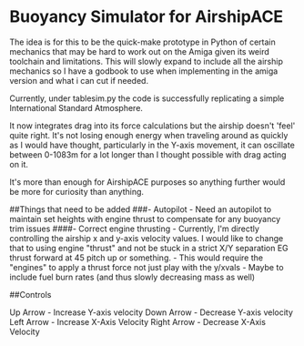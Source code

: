 # Buoyancy Simulator for AirshipACE

The idea is for this to be the quick-make prototype in Python of certain mechanics that may be hard to work out on the Amiga given its weird toolchain and limitations. This will slowly expand to include all the airship mechanics so I have a godbook to use when implementing in the amiga version and what i can cut if needed.

Currently, under tablesim.py the code is successfully replicating a simple International Standard Atmosphere.

It now integrates drag into its force calculations but the airship doesn't 'feel' quite right. It's not losing enough energy when traveling around as quickly as I would have thought, particularly in the Y-axis movement, it can oscillate between 0-1083m for a lot longer than I thought possible with drag acting on it.

It's more than enough for AirshipACE purposes so anything further would be more for curiosity than anything.

##Things that need to be added
###- Autopilot
      - Need an autopilot to maintain set heights with engine thrust to compensate for any buoyancy trim issues
####- Correct engine thrusting
      - Currently, I'm directly controlling the airship x and y-axis velocity values. I would like to change that to using engine "thrust" and not be stuck in a strict X/Y separation EG thrust forward at 45 pitch up or something.
      - This would require the "engines" to apply a thrust force not just play with the y/xvals
      - Maybe to include fuel burn rates (and thus slowly decreasing mass as well) 


##Controls

Up Arrow - Increase Y-axis velocity
Down Arrow - Decrease Y-axis velocity
Left Arrow - Increase  X-Axis Velocity
Right Arrow - Decrease X-Axis Velocity
